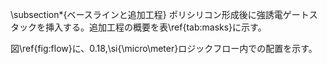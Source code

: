 \subsection*{ベースラインと追加工程}
ポリシリコン形成後に強誘電ゲートスタックを挿入する。追加工程の概要を表\ref{tab:masks}に示す。

図\ref{fig:flow}に、0.18\,\si{\micro\meter}ロジックフロー内での配置を示す。
